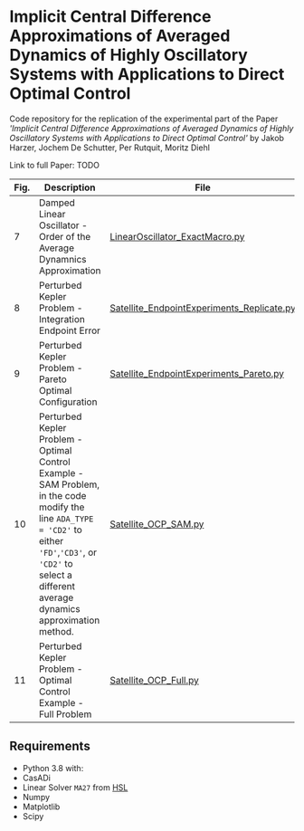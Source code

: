 # Implicit Central Difference Approximations of Averaged Dynamics of Highly Oscillatory Systems with Applications to Direct Optimal Control

Code repository for the replication of the experimental part of the Paper _'Implicit Central Difference Approximations of Averaged Dynamics of Highly Oscillatory Systems with Applications to Direct Optimal Control'_
by Jakob Harzer, Jochem De Schutter, Per Rutquit, Moritz Diehl

Link to full Paper: TODO

| Fig. | Description                                                                                                                                                                                                        | File |
|------|--------------------------------------------------------------------------------------------------------------------------------------------------------------------------------------------------------------------|---|
| 7    | Damped Linear Oscillator - Order of the Average Dynamnics Approximation                                                                                                                                            | [LinearOscillator_ExactMacro.py](Experiments%2FImplictitCDPaper%2FLinearOscillator%2FLinearOscillator_ExactMacro.py) |
| 8    | Perturbed Kepler Problem - Integration Endpoint Error                                                                                                                                                              | [Satellite_EndpointExperiments_Replicate.py](Experiments%2FImplictitCDPaper%2FSatellite%2FSatellite_EndpointExperiments_Replicate.py) |
| 9    | Perturbed Kepler Problem - Pareto Optimal Configuration                                                                                                                                                            |  [Satellite_EndpointExperiments_Pareto.py](Experiments%2FImplictitCDPaper%2FSatellite%2FSatellite_EndpointExperiments_Pareto.py) |
| 10   | Perturbed Kepler Problem - Optimal Control Example - SAM Problem, in the code modify the line `ADA_TYPE = 'CD2'` to either `'FD'`,`'CD3'`, or `'CD2'` to select a different average dynamics approximation method. | [Satellite_OCP_SAM.py](Experiments%2FImplictitCDPaper%2FSatellite%2FSatellite_OCP_SAM.py) |
| 11   | Perturbed Kepler Problem - Optimal Control Example - Full Problem                                                                                                                                                  | [Satellite_OCP_Full.py](Experiments%2FImplictitCDPaper%2FSatellite%2FSatellite_OCP_Full.py) |

## Requirements

- Python 3.8 with:
- CasADi
- Linear Solver `MA27` from [HSL](https://licences.stfc.ac.uk/product/coin-hsl)
- Numpy
- Matplotlib
- Scipy